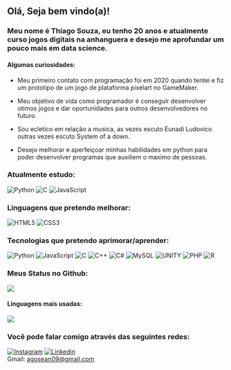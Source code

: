 ## Olá, Seja bem vindo(a)! 

### Meu nome é Thiago Souza, eu tenho 20 anos e atualmente curso jogos digitais na anhanguera e desejo me aprofundar um pouco mais em data science. 

#### Algumas curiosidades: 

- Meu primeiro contato com programação foi em 2020 quando tentei e fiz um prototipo de um jogo de plataforma pixelart no GameMaker. 

- Meu objetivo de vida como programador é conseguir desenvolver otimos jogos e dar oportunidades para outros desenvolvedores no futuro. 

- Sou ecletico em relação a musica, as vezes escuto Eunadi Ludovico outras vezes escuto System of a down. 

- Desejo melhorar e aperfeiçoar minhas habilidades em python para poder desenvolver programas que auxiliem o maximo de pessoas. 

### Atualmente estudo: 

![Python](https://img.shields.io/badge/Python-14354C?style=for-the-badge&logo=python&logoColor=white) ![C](https://img.shields.io/badge/C-00599C?style=for-the-badge&logo=c&logoColor=white)  ![JavaScript](https://img.shields.io/badge/JavaScript-323330?style=for-the-badge&logo=javascript&logoColor=F7DF1E)

### Linguagens que pretendo melhorar: 

![HTML5](https://img.shields.io/badge/HTML5-E34F26?style=for-the-badge&logo=html5&logoColor=white) ![CSS3](https://img.shields.io/badge/CSS3-1572B6?style=for-the-badge&logo=css3&logoColor=white) 


### Tecnologias que pretendo aprimorar/aprender:

![Python](https://img.shields.io/badge/Python-14354C?style=for-the-badge&logo=python&logoColor=white) ![JavaScript](https://img.shields.io/badge/JavaScript-323330?style=for-the-badge&logo=javascript&logoColor=F7DF1E) ![C](https://img.shields.io/badge/C-00599C?style=for-the-badge&logo=c&logoColor=white) ![C++](https://img.shields.io/badge/C%2B%2B-00599C?style=for-the-badge&logo=c%2B%2B&logoColor=white) ![C#](https://img.shields.io/badge/C%23-239120?style=for-the-badge&logo=c-sharp&logoColor=white) ![MySQL](https://img.shields.io/badge/MySQL-00000F?style=for-the-badge&logo=mysql&logoColor=white) ![UNITY](https://img.shields.io/badge/Unity-100000?style=for-the-badge&logo=unity&logoColor=white) ![PHP](https://img.shields.io/badge/PHP-777BB4?style=for-the-badge&logo=php&logoColor=white) ![R](https://img.shields.io/badge/R-276DC3?style=for-the-badge&logo=r&logoColor=white) 

### Meus Status no Github:

![](https://github-readme-stats.vercel.app/api?username=ThiSou&theme=blue-green)

#### Linguagens mais usadas:

![](https://github-readme-stats.vercel.app/api/top-langs/?username=ThiSou&theme=blue-green)

### Você pode falar comigo através das seguintes redes:

[![Instagram](https://img.shields.io/badge/Instagram-E4405F?style=for-the-badge&logo=instagram&logoColor=white)](https://www.instagram.com/cofoidethiago/) [![Linkedin](https://img.shields.io/badge/LinkedIn-0077B5?style=for-the-badge&logo=linkedin&logoColor=white)](https://www.linkedin.com/in/thiago-guimarães-1b3a36233/) 
<br> Gmail: agosean09@gmail.com
